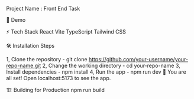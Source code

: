 Project Name : Front End Task

🚀 Demo

⚡ Tech Stack
React
Vite
TypeScript
Tailwind CSS

🛠️ Installation Steps

1, Clone the repository - git clone https://github.com/your-username/your-repo-name.git
2, Change the working directory - cd your-repo-name
3, Install dependencies - npm install
4, Run the app - npm run dev
🌟 You are all set! Open localhost:5173 to see the app.

🏗️ Building for Production
npm run build
